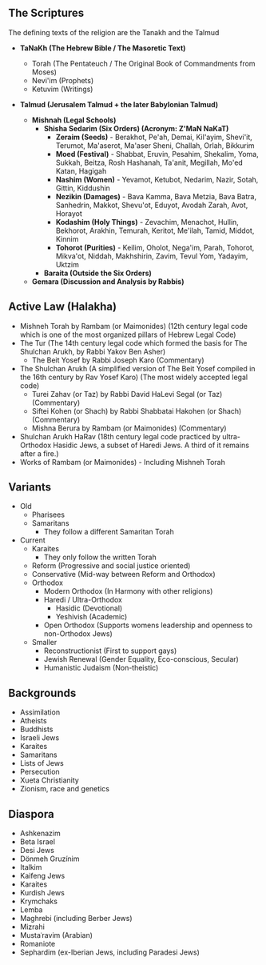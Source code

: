 ## The Scriptures
The defining texts of the religion are the Tanakh and the Talmud

- **TaNaKh (The Hebrew Bible / The Masoretic Text)**
	- Torah (The Pentateuch / The Original Book of Commandments from Moses)
	- Nevi'im (Prophets)
	- Ketuvim (Writings)

- **Talmud (Jerusalem Talmud + the later Babylonian Talmud)**
	- **Mishnah (Legal Schools)**
		-  **Shisha Sedarim (Six Orders) (Acronym: Z'MaN NaKaT)**
			- **Zeraim (Seeds)** - Berakhot, Pe'ah, Demai, Kil'ayim, Shevi'it, Terumot, Ma'aserot, Ma'aser Sheni, Challah, Orlah, Bikkurim
			- **Moed (Festival)** - Shabbat, Eruvin, Pesahim, Shekalim, Yoma, Sukkah, Beitza, Rosh Hashanah, Ta'anit, Megillah, Mo'ed Katan, Hagigah
			- **Nashim (Women)** - Yevamot, Ketubot, Nedarim, Nazir, Sotah, Gittin, Kiddushin
			- **Nezikin (Damages)** - Bava Kamma, Bava Metzia, Bava Batra, Sanhedrin, Makkot, Shevu'ot, Eduyot, Avodah Zarah, Avot, Horayot
			- **Kodashim (Holy Things)** - Zevachim, Menachot, Hullin, Bekhorot, Arakhin, Temurah, Keritot, Me'ilah, Tamid, Middot, Kinnim
			- **Tohorot (Purities)** - Keilim, Oholot, Nega'im, Parah, Tohorot, Mikva'ot, Niddah, Makhshirin, Zavim, Tevul Yom, Yadayim, Uktzim
		-  **Baraita (Outside the Six Orders)**
	- **Gemara (Discussion and Analysis by Rabbis)**
## Active Law (Halakha)

- Mishneh Torah by Rambam (or Maimonides) (12th century legal code which is one of the most organized pillars of Hebrew Legal Code)
- The Tur (The 14th century legal code which formed the basis for The Shulchan Arukh, by Rabbi Yakov Ben Asher)
	- The Beit Yosef by Rabbi Joseph Karo (Commentary)
- The Shulchan Arukh (A simplified version of The Beit Yosef compiled in the 16th century by Rav Yosef Karo) (The most widely accepted legal code)
	- Turei Zahav (or Taz) by Rabbi David HaLevi Segal (or Taz) (Commentary)
	- Siftei Kohen (or Shach) by Rabbi Shabbatai Hakohen (or Shach) (Commentary)
	- Mishna Berura by Rambam (or Maimonides) (Commentary)
- Shulchan Arukh HaRav (18th century legal code practiced by ultra-Orthodox Hasidic Jews, a subset of Haredi Jews. A third of it remains after a fire.)
- Works of Rambam (or Maimonides) - Including Mishneh Torah
## Variants
- Old
	- Pharisees
	- Samaritans
		- They follow a different Samaritan Torah
- Current
	- Karaites
		- They only follow the written Torah
	- Reform (Progressive and social justice oriented)
	- Conservative (Mid-way between Reform and Orthodox)
	- Orthodox
		- Modern Orthodox (In Harmony with other religions)
		- Haredi / Ultra-Orthodox
			- Hasidic (Devotional)
			- Yeshivish (Academic)
		- Open Orthodox (Supports womens leadership and openness to non-Orthodox Jews)
	- Smaller
		- Reconstructionist (First to support gays)
		- Jewish Renewal (Gender Equality, Eco-conscious, Secular)
		- Humanistic Judaism (Non-theistic)
## Backgrounds
- Assimilation
- Atheists
- Buddhists
- Israeli Jews
- Karaites
- Samaritans
- Lists of Jews
- Persecution
- Xueta Christianity
- Zionism, race and genetics
## Diaspora
- Ashkenazim
- Beta Israel
- Desi Jews
- Dönmeh Gruzínim
- Italkim
- Kaifeng Jews
- Karaites
- Kurdish Jews
- Krymchaks
- Lemba
- Maghrebi (including Berber Jews)
- Mizrahi
- Mustaʿravim (Arabian)
- Romaniote
- Sephardim (ex-Iberian Jews, including Paradesi Jews)
